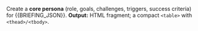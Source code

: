 Create a **core persona** (role, goals, challenges, triggers, success criteria) for {{BRIEFING_JSON}}.
**Output:** HTML fragment; a compact `<table>` with `<thead>/<tbody>`.
